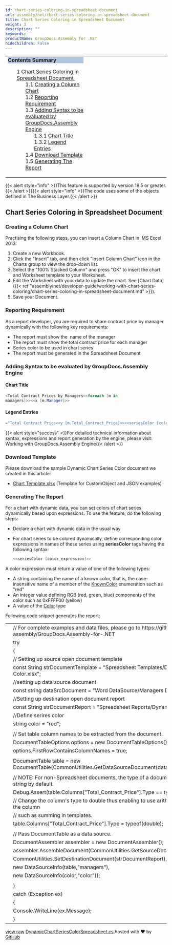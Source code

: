 ```yaml
---
id: chart-series-coloring-in-spreadsheet-document
url: assembly/net/chart-series-coloring-in-spreadsheet-document
title: Chart Series Coloring in Spreadsheet Document
weight: 3
description: ""
keywords: 
productName: GroupDocs.Assembly for .NET
hideChildren: False
---
```

<table class="sectionMacro" border="0" cellpadding="5" cellspacing="0" width="100%"><tbody><tr><td valign="top" width="50%"><div class="panel" style="border-top-width: 1px; border-right-width: 1px; border-bottom-width: 1px; border-left-width: 1px;"><div class="panelHeader" style="border-bottom-width: 1px; background-color: rgb(176, 196, 222);"><b>Contents Summary</b></div><div class="panelContent"><style type="text/css">div.rbtoc1593026666770 { padding-top: 0px; padding-right: 0px; padding-bottom: 0px; padding-left: 0px; }div.rbtoc1593026666770 ul { list-style-type: none; list-style-image: none; margin-left: 0px; }div.rbtoc1593026666770 li { margin-left: 0px; padding-left: 0px; }</style><div class="toc rbtoc1593026666770"><ul class="toc-indentation"><li><span class="TOCOutline">1</span> <a href="#ChartSeriesColoringinSpreadsheetDocument-ChartSeriesColoringinSpreadsheetDocument">Chart Series Coloring in Spreadsheet&nbsp;Document&nbsp;</a><ul class="toc-indentation"><li><span class="TOCOutline">1.1</span> <a href="#ChartSeriesColoringinSpreadsheetDocument-CreatingaColumnChart">Creating a Column Chart</a></li><li><span class="TOCOutline">1.2</span> <a href="#ChartSeriesColoringinSpreadsheetDocument-ReportingRequirement">Reporting Requirement</a></li><li><span class="TOCOutline">1.3</span> <a href="#ChartSeriesColoringinSpreadsheetDocument-AddingSyntaxtobeevaluatedbyGroupDocs.AssemblyEngine">Adding Syntax to be evaluated by GroupDocs.Assembly Engine</a><ul class="toc-indentation"><li><span class="TOCOutline">1.3.1</span> <a href="#ChartSeriesColoringinSpreadsheetDocument-ChartTitle">Chart Title</a></li><li><span class="TOCOutline">1.3.2</span> <a href="#ChartSeriesColoringinSpreadsheetDocument-LegendEntries">Legend Entries</a></li></ul></li><li><span class="TOCOutline">1.4</span> <a href="#ChartSeriesColoringinSpreadsheetDocument-DownloadTemplate">Download Template</a></li><li><span class="TOCOutline">1.5</span> <a href="#ChartSeriesColoringinSpreadsheetDocument-GeneratingTheReport">Generating The Report</a></li></ul></li></ul></div></div></div></td><td valign="top" width="15%">&nbsp;</td><td valign="top" width="35%">&nbsp;</td></tr></tbody></table>

{{< alert style="info" >}}This feature is supported by version 18.5 or greater.{{< /alert >}}{{< alert style="info" >}}The code uses some of the objects defined in The Business Layer.{{< /alert >}}

## Chart Series Coloring in Spreadsheet Document 

### Creating a Column Chart

Practising the following steps, you can insert a Column Chart in  MS Excel 2013:

1.  Create a new Workbook.
2.  Click the "Insert" tab, and then click "Insert Column Chart" icon in the Charts group to view the drop-down list.
3.  Select the "100% Stacked Column" and press "OK" to insert the chart and Worksheet template to your Worksheet.
4.  Edit the Worksheet with your data to update the chart. See [Chart Data]({{< ref "assembly/net/developer-guide/working-with-chart-series-coloring/chart-series-coloring-in-spreadsheet-document.md" >}}).
5.  Save your Document.  
      
    

### Reporting Requirement

As a report developer, you are required to share contract price by manager dynamically with the following key requirements:

*   The report must show the  name of the manager
*   The report must show the total contract price for each manager 
*   Series color to be used in chart series 
*   The report must be generated in the Spreadsheet Document

### Adding Syntax to be evaluated by GroupDocs.Assembly Engine

#### Chart Title

```csharp
<Total Contract Prices by Managers<<foreach [m in
managers]>><<x [m.Manager]>>

```

#### Legend Entries

```csharp
="Total Contract Price<<y [m.Total_Contract_Price]>><<seriesColor [color]>>"
```

{{< alert style="success" >}}For detailed technical information about syntax, expressions and report generation by the engine, please visit: Working with GroupDocs.Assembly Engine{{< /alert >}}

### Download Template

Please download the sample Dynamic Chart Series Color document we created in this article:

*   [Chart Template.xlsx](https://github.com/groupdocs-assembly/GroupDocs.Assembly-for-.NET/blob/master/Examples/Data/Source/Spreadsheet%20Templates/Dynamic%20Chart%20Series%20Color.xlsx) (Template for CustomObject and JSON examples) 

### Generating The Report

For a chart with dynamic data, you can set colors of chart series dynamically based upon expressions. To use the feature, do the following steps:

*   Declare a chart with dynamic data in the usual way
*   For chart series to be colored dynamically, define corresponding color expressions in names of these series using **seriesColor** tags having the following syntax:
    
    ```csharp
    <<seriesColor [color_expression]>>
    ```
    

A color expression must return a value of one of the following types:

*   A string containing the name of a known color, that is, the case-insensitive name of a member of the [KnownColor](https://msdn.microsoft.com/en-us/library/system.drawing.knowncolor(v=vs.110).aspx) enumeration such as "red"
*   An integer value defining RGB (red, green, blue) components of the color such as 0xFFFF00 (yellow)
*   A value of the [Color](http://msdn.microsoft.com/en-us/library/system.drawing.color(v=vs.110).aspx) type

Following code snippet generates the report:

<table class="highlight tab-size js-file-line-container" data-tab-size="8" data-paste-markdown-skip=""><tbody><tr><td id="file-dynamicchartseriescolorspreadsheet-cs-L1" class="blob-num js-line-number" data-line-number="1"></td><td id="file-dynamicchartseriescolorspreadsheet-cs-LC1" class="blob-code blob-code-inner js-file-line"><span class="pl-c"><span class="pl-c">//</span> For complete examples and data files, please go to https://github.com/groupdocs-assembly/GroupDocs.Assembly-for-.NET</span></td></tr><tr><td id="file-dynamicchartseriescolorspreadsheet-cs-L2" class="blob-num js-line-number" data-line-number="2"></td><td id="file-dynamicchartseriescolorspreadsheet-cs-LC2" class="blob-code blob-code-inner js-file-line"><span class="pl-k">try</span></td></tr><tr><td id="file-dynamicchartseriescolorspreadsheet-cs-L3" class="blob-num js-line-number" data-line-number="3"></td><td id="file-dynamicchartseriescolorspreadsheet-cs-LC3" class="blob-code blob-code-inner js-file-line">{</td></tr><tr><td id="file-dynamicchartseriescolorspreadsheet-cs-L4" class="blob-num js-line-number" data-line-number="4"></td><td id="file-dynamicchartseriescolorspreadsheet-cs-LC4" class="blob-code blob-code-inner js-file-line"><span class="pl-c"><span class="pl-c">//</span> Setting up source open document template</span></td></tr><tr><td id="file-dynamicchartseriescolorspreadsheet-cs-L5" class="blob-num js-line-number" data-line-number="5"></td><td id="file-dynamicchartseriescolorspreadsheet-cs-LC5" class="blob-code blob-code-inner js-file-line"><span class="pl-k">const</span> <span class="pl-en">String</span> <span class="pl-smi">strDocumentTemplate</span> <span class="pl-k">=</span> <span class="pl-s"><span class="pl-pds">"</span>Spreadsheet Templates/Dynamic Chart Series Color.xlsx<span class="pl-pds">"</span></span>;</td></tr><tr><td id="file-dynamicchartseriescolorspreadsheet-cs-L6" class="blob-num js-line-number" data-line-number="6"></td><td id="file-dynamicchartseriescolorspreadsheet-cs-LC6" class="blob-code blob-code-inner js-file-line"><span class="pl-c"><span class="pl-c">//</span>setting up data source document</span></td></tr><tr><td id="file-dynamicchartseriescolorspreadsheet-cs-L7" class="blob-num js-line-number" data-line-number="7"></td><td id="file-dynamicchartseriescolorspreadsheet-cs-LC7" class="blob-code blob-code-inner js-file-line"><span class="pl-k">const</span> <span class="pl-k">string</span> <span class="pl-smi">dataSrcDocument</span> <span class="pl-k">=</span> <span class="pl-s"><span class="pl-pds">"</span>Word DataSource/Managers Data.docx<span class="pl-pds">"</span></span>;</td></tr><tr><td id="file-dynamicchartseriescolorspreadsheet-cs-L8" class="blob-num js-line-number" data-line-number="8"></td><td id="file-dynamicchartseriescolorspreadsheet-cs-LC8" class="blob-code blob-code-inner js-file-line"><span class="pl-c"><span class="pl-c">//</span>Setting up destination open document report</span></td></tr><tr><td id="file-dynamicchartseriescolorspreadsheet-cs-L9" class="blob-num js-line-number" data-line-number="9"></td><td id="file-dynamicchartseriescolorspreadsheet-cs-LC9" class="blob-code blob-code-inner js-file-line"><span class="pl-k">const</span> <span class="pl-en">String</span> <span class="pl-smi">strDocumentReport</span> <span class="pl-k">=</span> <span class="pl-s"><span class="pl-pds">"</span>Spreadsheet Reports/Dynamic Chart Series Color.xlsx<span class="pl-pds">"</span></span>;</td></tr><tr><td id="file-dynamicchartseriescolorspreadsheet-cs-L10" class="blob-num js-line-number" data-line-number="10"></td><td id="file-dynamicchartseriescolorspreadsheet-cs-LC10" class="blob-code blob-code-inner js-file-line"><span class="pl-c"><span class="pl-c">//</span>Define serires color</span></td></tr><tr><td id="file-dynamicchartseriescolorspreadsheet-cs-L11" class="blob-num js-line-number" data-line-number="11"></td><td id="file-dynamicchartseriescolorspreadsheet-cs-LC11" class="blob-code blob-code-inner js-file-line"><span class="pl-k">string</span> <span class="pl-smi">color</span> <span class="pl-k">=</span> <span class="pl-s"><span class="pl-pds">"</span>red<span class="pl-pds">"</span></span>;</td></tr><tr><td id="file-dynamicchartseriescolorspreadsheet-cs-L12" class="blob-num js-line-number" data-line-number="12"></td><td id="file-dynamicchartseriescolorspreadsheet-cs-LC12" class="blob-code blob-code-inner js-file-line"></td></tr><tr><td id="file-dynamicchartseriescolorspreadsheet-cs-L13" class="blob-num js-line-number" data-line-number="13"></td><td id="file-dynamicchartseriescolorspreadsheet-cs-LC13" class="blob-code blob-code-inner js-file-line"><span class="pl-c"><span class="pl-c">//</span> Set table column names to be extracted from the document.</span></td></tr><tr><td id="file-dynamicchartseriescolorspreadsheet-cs-L14" class="blob-num js-line-number" data-line-number="14"></td><td id="file-dynamicchartseriescolorspreadsheet-cs-LC14" class="blob-code blob-code-inner js-file-line"><span class="pl-en">DocumentTableOptions</span> <span class="pl-smi">options</span> <span class="pl-k">=</span> <span class="pl-k">new</span> <span class="pl-en">DocumentTableOptions</span>();</td></tr><tr><td id="file-dynamicchartseriescolorspreadsheet-cs-L15" class="blob-num js-line-number" data-line-number="15"></td><td id="file-dynamicchartseriescolorspreadsheet-cs-LC15" class="blob-code blob-code-inner js-file-line"><span class="pl-smi">options</span>.<span class="pl-smi">FirstRowContainsColumnNames</span> <span class="pl-k">=</span> <span class="pl-c1">true</span>;</td></tr><tr><td id="file-dynamicchartseriescolorspreadsheet-cs-L16" class="blob-num js-line-number" data-line-number="16"></td><td id="file-dynamicchartseriescolorspreadsheet-cs-LC16" class="blob-code blob-code-inner js-file-line"></td></tr><tr><td id="file-dynamicchartseriescolorspreadsheet-cs-L17" class="blob-num js-line-number" data-line-number="17"></td><td id="file-dynamicchartseriescolorspreadsheet-cs-LC17" class="blob-code blob-code-inner js-file-line"><span class="pl-en">DocumentTable</span> <span class="pl-smi">table</span> <span class="pl-k">=</span> <span class="pl-k">new</span> <span class="pl-en">DocumentTable</span>(<span class="pl-smi">CommonUtilities</span>.<span class="pl-en">GetDataSourceDocument</span>(<span class="pl-smi">dataSrcDocument</span>), <span class="pl-c1">1</span>, <span class="pl-smi">options</span>);</td></tr><tr><td id="file-dynamicchartseriescolorspreadsheet-cs-L18" class="blob-num js-line-number" data-line-number="18"></td><td id="file-dynamicchartseriescolorspreadsheet-cs-LC18" class="blob-code blob-code-inner js-file-line"></td></tr><tr><td id="file-dynamicchartseriescolorspreadsheet-cs-L19" class="blob-num js-line-number" data-line-number="19"></td><td id="file-dynamicchartseriescolorspreadsheet-cs-LC19" class="blob-code blob-code-inner js-file-line"><span class="pl-c"><span class="pl-c">//</span> NOTE: For non-Spreadsheet documents, the type of a document table column is always string by default.</span></td></tr><tr><td id="file-dynamicchartseriescolorspreadsheet-cs-L20" class="blob-num js-line-number" data-line-number="20"></td><td id="file-dynamicchartseriescolorspreadsheet-cs-LC20" class="blob-code blob-code-inner js-file-line"><span class="pl-smi">Debug</span>.<span class="pl-en">Assert</span>(<span class="pl-smi">table</span>.<span class="pl-smi">Columns</span>[<span class="pl-s"><span class="pl-pds">"</span>Total_Contract_Price<span class="pl-pds">"</span></span>].<span class="pl-smi">Type</span> <span class="pl-k">==</span> <span class="pl-k">typeof</span>(<span class="pl-k">string</span>));</td></tr><tr><td id="file-dynamicchartseriescolorspreadsheet-cs-L21" class="blob-num js-line-number" data-line-number="21"></td><td id="file-dynamicchartseriescolorspreadsheet-cs-LC21" class="blob-code blob-code-inner js-file-line"><span class="pl-c"><span class="pl-c">//</span> Change the column's type to double thus enabling to use arithmetic operations on values of the column</span></td></tr><tr><td id="file-dynamicchartseriescolorspreadsheet-cs-L22" class="blob-num js-line-number" data-line-number="22"></td><td id="file-dynamicchartseriescolorspreadsheet-cs-LC22" class="blob-code blob-code-inner js-file-line"><span class="pl-c"><span class="pl-c">//</span> such as summing in templates.</span></td></tr><tr><td id="file-dynamicchartseriescolorspreadsheet-cs-L23" class="blob-num js-line-number" data-line-number="23"></td><td id="file-dynamicchartseriescolorspreadsheet-cs-LC23" class="blob-code blob-code-inner js-file-line"><span class="pl-smi">table</span>.<span class="pl-smi">Columns</span>[<span class="pl-s"><span class="pl-pds">"</span>Total_Contract_Price<span class="pl-pds">"</span></span>].<span class="pl-smi">Type</span> <span class="pl-k">=</span> <span class="pl-k">typeof</span>(<span class="pl-k">double</span>);</td></tr><tr><td id="file-dynamicchartseriescolorspreadsheet-cs-L24" class="blob-num js-line-number" data-line-number="24"></td><td id="file-dynamicchartseriescolorspreadsheet-cs-LC24" class="blob-code blob-code-inner js-file-line"></td></tr><tr><td id="file-dynamicchartseriescolorspreadsheet-cs-L25" class="blob-num js-line-number" data-line-number="25"></td><td id="file-dynamicchartseriescolorspreadsheet-cs-LC25" class="blob-code blob-code-inner js-file-line"><span class="pl-c"><span class="pl-c">//</span> Pass DocumentTable as a data source.</span></td></tr><tr><td id="file-dynamicchartseriescolorspreadsheet-cs-L26" class="blob-num js-line-number" data-line-number="26"></td><td id="file-dynamicchartseriescolorspreadsheet-cs-LC26" class="blob-code blob-code-inner js-file-line"><span class="pl-en">DocumentAssembler</span> <span class="pl-smi">assembler</span> <span class="pl-k">=</span> <span class="pl-k">new</span> <span class="pl-en">DocumentAssembler</span>();</td></tr><tr><td id="file-dynamicchartseriescolorspreadsheet-cs-L27" class="blob-num js-line-number" data-line-number="27"></td><td id="file-dynamicchartseriescolorspreadsheet-cs-LC27" class="blob-code blob-code-inner js-file-line"><span class="pl-smi">assembler</span>.<span class="pl-en">AssembleDocument</span>(<span class="pl-smi">CommonUtilities</span>.<span class="pl-en">GetSourceDocument</span>(<span class="pl-smi">strDocumentTemplate</span>),</td></tr><tr><td id="file-dynamicchartseriescolorspreadsheet-cs-L28" class="blob-num js-line-number" data-line-number="28"></td><td id="file-dynamicchartseriescolorspreadsheet-cs-LC28" class="blob-code blob-code-inner js-file-line"><span class="pl-smi">CommonUtilities</span>.<span class="pl-en">SetDestinationDocument</span>(<span class="pl-smi">strDocumentReport</span>),</td></tr><tr><td id="file-dynamicchartseriescolorspreadsheet-cs-L29" class="blob-num js-line-number" data-line-number="29"></td><td id="file-dynamicchartseriescolorspreadsheet-cs-LC29" class="blob-code blob-code-inner js-file-line"><span class="pl-k">new</span> <span class="pl-en">DataSourceInfo</span>(<span class="pl-smi">table</span>,<span class="pl-s"><span class="pl-pds">"</span>managers<span class="pl-pds">"</span></span>),</td></tr><tr><td id="file-dynamicchartseriescolorspreadsheet-cs-L30" class="blob-num js-line-number" data-line-number="30"></td><td id="file-dynamicchartseriescolorspreadsheet-cs-LC30" class="blob-code blob-code-inner js-file-line"><span class="pl-k">new</span> <span class="pl-en">DataSourceInfo</span>(<span class="pl-smi">color</span>,<span class="pl-s"><span class="pl-pds">"</span>color<span class="pl-pds">"</span></span>));</td></tr><tr><td id="file-dynamicchartseriescolorspreadsheet-cs-L31" class="blob-num js-line-number" data-line-number="31"></td><td id="file-dynamicchartseriescolorspreadsheet-cs-LC31" class="blob-code blob-code-inner js-file-line"></td></tr><tr><td id="file-dynamicchartseriescolorspreadsheet-cs-L32" class="blob-num js-line-number" data-line-number="32"></td><td id="file-dynamicchartseriescolorspreadsheet-cs-LC32" class="blob-code blob-code-inner js-file-line">}</td></tr><tr><td id="file-dynamicchartseriescolorspreadsheet-cs-L33" class="blob-num js-line-number" data-line-number="33"></td><td id="file-dynamicchartseriescolorspreadsheet-cs-LC33" class="blob-code blob-code-inner js-file-line"><span class="pl-k">catch</span> (<span class="pl-en">Exception</span> <span class="pl-smi">ex</span>)</td></tr><tr><td id="file-dynamicchartseriescolorspreadsheet-cs-L34" class="blob-num js-line-number" data-line-number="34"></td><td id="file-dynamicchartseriescolorspreadsheet-cs-LC34" class="blob-code blob-code-inner js-file-line">{</td></tr><tr><td id="file-dynamicchartseriescolorspreadsheet-cs-L35" class="blob-num js-line-number" data-line-number="35"></td><td id="file-dynamicchartseriescolorspreadsheet-cs-LC35" class="blob-code blob-code-inner js-file-line"><span class="pl-smi">Console</span>.<span class="pl-en">WriteLine</span>(<span class="pl-smi">ex</span>.<span class="pl-smi">Message</span>);</td></tr><tr><td id="file-dynamicchartseriescolorspreadsheet-cs-L36" class="blob-num js-line-number" data-line-number="36"></td><td id="file-dynamicchartseriescolorspreadsheet-cs-LC36" class="blob-code blob-code-inner js-file-line">}</td></tr></tbody></table>

[view raw](https://gist.github.com/GroupDocsGists/afd94fbab248943951d921344460fbb2/raw/71a8d8aa50420648fdb2bac8714b019b43d9ed68/DynamicChartSeriesColorSpreadsheet.cs) [DynamicChartSeriesColorSpreadsheet.cs](https://gist.github.com/GroupDocsGists/afd94fbab248943951d921344460fbb2#file-dynamicchartseriescolorspreadsheet-cs) hosted with ❤ by [GitHub](https://github.com)
